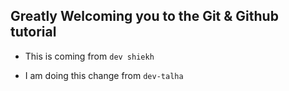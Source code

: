 ## Greatly Welcoming you to the Git & Github tutorial 

- This is coming from `dev shiekh`

- I am doing this change from `dev-talha`